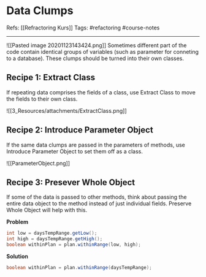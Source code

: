 # Data Clumps
Refs: [[Refractoring Kurs]]
Tags: #refactoring #course-notes

---
![[Pasted image 20201123143424.png]]
Sometimes different part of the code contain identical groups of variables (such as parameter for conneting to a database). These clumps should be turned into their own classes.


## Recipe 1: Extract Class
If repeating data comprises the fields of a class, use Extract Class to move the fields to their own class.

![[3_Resources/attachments/ExtractClass.png]]


## Recipe 2: Introduce Parameter Object
If the same data clumps are passed in the parameters of methods, use Introduce Parameter Object to set them off as a class.

![[ParameterObject.png]]

## Recipe 3: Presever Whole Object
If some of the data is passed to other methods, think about passing the entire data object to the method instead of just individual fields. Preserve Whole Object will help with this.

**Problem**
```java
int low = daysTempRange.getLow();
int high = daysTempRange.getHigh();
boolean withinPlan = plan.withinRange(low, high);
```
**Solution**
```java
boolean withinPlan = plan.withinRange(daysTempRange);
```